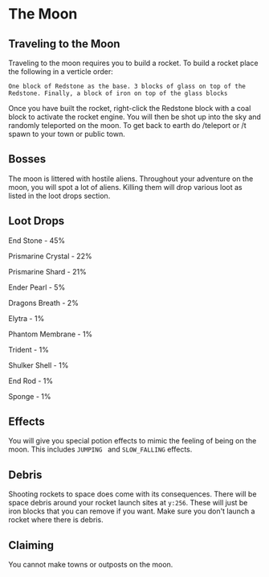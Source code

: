 # The Moon

## Traveling to the Moon
Traveling to the moon requires you to build a rocket. To build a rocket place the following in a verticle order: 

`One block of Redstone as the base. 3 blocks of glass on top of the Redstone. Finally, a block of iron on top of the glass blocks`

Once you have built the rocket, right-click the Redstone block with a coal block to activate the rocket engine. You will then be shot up into the sky and randomly teleported on the moon. To get back to earth do /teleport or /t spawn to your town or public town. 


## Bosses
The moon is littered with hostile aliens. Throughout your adventure on the moon, you will spot a lot of aliens. Killing them will drop various loot as listed in the loot drops section. 

## Loot Drops
End Stone - 45%

Prismarine Crystal - 22%

Prismarine Shard - 21%

Ender Pearl - 5% 

Dragons Breath - 2%

Elytra - 1%

Phantom Membrane - 1% 

Trident - 1%

Shulker Shell - 1%

End Rod - 1%

Sponge - 1%

## Effects
You will give you special potion effects to mimic the feeling of being on the moon. This includes `JUMPING ` and `SLOW_FALLING` effects.

## Debris
Shooting rockets to space does come with its consequences. There will be space debris around your rocket launch sites at  `y:256`. These will just be iron blocks that you can remove if you want. Make sure you don't launch a rocket where there is debris. 

## Claiming
You cannot make towns or outposts on the moon. 
